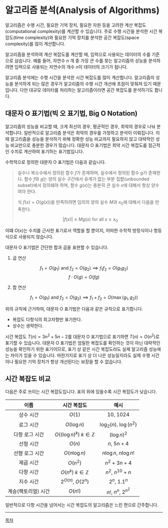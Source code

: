 # 알고리즘 분석(Analysis of Algorithms)

알고리즘은 수행 시간, 필요한 기억 장치, 필요한 자원 등을 고려한 계산 복잡도(computational complexity)를 계산할 수 있습니다. 주로 수행 시간을 분석한 시간 복잡도(time complexity)와 필요한 기억 장치를 분석한 공간 복잡도(space complexity)를 많이 계산합니다. 

알고리즘을 분석하여 계산 복잡도를 계산할 때, 입력으로 사용되는 데이터의 수를 기준으로 삼습니다. 예를 들어, 자연수 $n$ 개 중 가장 큰 수를 찾는 알고리즘의 성능을 분석하려면 입력으로 사용되는 자연수의 개수 $n$이 데이터의 크기가 됩니다.

알고리즘 분석에는 수행 시간을 분석한 시간 복잡도를 많이 계산합니다. 알고리즘의 성능을 분석하게 되는 많은 경우가 알고리즘의 수행 시간 개선에 초점이 맞춰져 있기 때문입니다. 다만 대규모 데이터를 처리하는 알고리즘이라면 공간 복잡도를 분석하기도 합니다.

## 대문자 O 표기법(빅 오 표기법, Big O Notation)

알고리즘의 성능을 비교할 때, 크게 최선의 경우, 평균적인 경우, 최악의 경우로 나눠 분석합니다. 일반적으로 알고리즘 분석은 최악의 경우를 가정하고 분석이 이뤄집니다. 이때 알고리즘을 성능을 분석하기 위해 정확한 성능 비교까지 필요하지 않고 대략적인 성능 비교만으로 충분한 경우가 많습니다. 대문자 O 표기법은 최악 시간 복잡도를 점근적인 수치로 계산하여 표기하는 표기법입니다.

수학적으로 정의한 대문자 O 표기법은 다음과 같습니다.

> 실수나 복소수에서 정의된 함수 $f$가 존재하며, 실수에서 정의된 함수 $g$가 존재한다. 함수 $f$와 $g$는 양의 실수 구간에서 유계가 없는 부분 집합(unbounded subset)에서 정의돼야 하며, 함수 $g(x)$는 충분히 큰 실수 $x$에 대해서 항상 양수여야 한다.
>
> 식 $f(x)=O(g(x))$을 만족하려면 임의의 양의 실수 $M$과 $x_0$에 대해서 다음을 만족한다.
>
> $$|f(x)| \leq Mg(x) \ \text{for all} \ x \geq x_0$$

이떄 $O(x)$는 수치를 근사한 표기로서 역할을 할 뿐이지, 어떠한 수학적 방정식이나 항등식으로 사용되지 않습니다.

대문자 O 표기법은 간단한 합과 곱을 표현할 수 있습니다.

1. 곱 연산

$$
f_1 = O(g_1) \ \text{and} \ f_2 = O(g_2) \implies f_1 f_2 = O(g_1 g_2)
$$
$$
f \cdot O(g) = O(fg)
$$

2. 합 연산

$$
f_1 = O(g_1) \ \text{and} \ f_2 = O(g_2) \implies f_1 + f_2 = O(\max(g_1, g_2))
$$

위의 규칙에 근거하여, 대문자 O 표기법은 다음과 같은 규칙으로 표기합니다.

- 복잡도 다항식의 최고차항만 표기한다.
- 상수는 생략한다.

시간 복잡도 $T(n) = 3n^2 + 5n - 2$를 대문자 O 표기법으로 표기하면 $T(n) = O(n^2)$로 표기할 수 있습니다. 대문자 O 표기법은 엄밀한 복잡도를 확인하는 것이 아닌 대략적인 성능을 확인하기 위한 표기이므로, 표기 상 같은 시간 복잡도라도 실제 알고리즘 성능에는 차이가 있을 수 있습니다. 마찬가지로 표기 상 더 나은 성능일지라도 실제 수행 시간이나 필요한 기억 장치가 항상 개선된다는 보장을 할 수 없습니다.

## 시간 복잡도 비교

다음은 주로 쓰이는 시간 복잡도입니다. 표의 위에 있을수록 시간 복잡도가 낮습니다.

| 이름 | 시간 복잡도 | 예시 |
|:-----:|:-----:|:-----:|
| 상수 시간 | $O(1)$ | $10$, $1024$ |
| 로그 시간 | $O(\log n)$ | $\log_2(n)$, $\log(n^2)$ |
| 다항 로그 시간 | $O((\log n)^k) \ k \in \mathbb{Z}$ | $(\log n)^2$ |
| 선형 시간 | $O(n)$ | $n$, $5n + 4$ |
| 선형 로그 시간 | $O(n \log n )$ | $n \log n$, $n \log n!$ |
| 제곱 시간 | $O(n^2)$ | $n^2 + 3n + 4$ |
| 다항 시간 | $O(n^k) \ k \in \mathbb{Z}$ | $n^2$, $n^{10} + n$ |
| 지수 시간 | $2^{O(n)}$, $O(2^n)$ | $2^n$, $1.1^n$ |
| 계승(팩토리얼) 시간 | $O(n!)$ | $n!$, $n^n$, $2^{n^2}$ |

일반적으로 다항 시간을 넘어서는 시간 복잡도의 알고리즘은 느린 편으로 간주합니다.

----

[목차](./readme.md)
